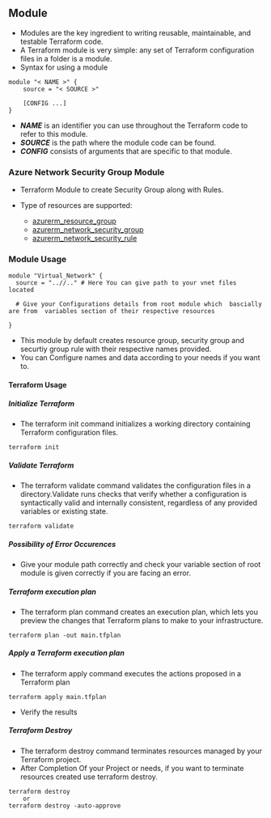 ## Module 

* Modules are the key ingredient to writing reusable, maintainable, and testable Terraform code.
* A Terraform module is very simple: any set of Terraform configuration files in a folder is a module.
* Syntax for using a module
```
module "< NAME >" {
    source = "< SOURCE >"

    [CONFIG ...]
}
```

* ***NAME***  is an identifier you can use throughout the Terraform code to refer to this module.
* ***SOURCE*** is the path where the module code can be found.
* ***CONFIG*** consists of arguments that are specific to that module.

### Azure Network Security Group Module

* Terraform Module to create Security Group along with Rules.
* Type of resources are supported:
    
    * [azurerm_resource_group](https://registry.terraform.io/providers/hashicorp/azurerm/latest/docs/resources/resource_group)
    * [azurerm_network_security_group](https://registry.terraform.io/providers/hashicorp/azurerm/latest/docs/resources/network_security_group)
    * [azurerm_network_security_rule](https://registry.terraform.io/providers/hashicorp/azurerm/latest/docs/resources/network_security_rule)

### Module Usage 

```
module "Virtual_Network" {
  source = "..//.." # Here You can give path to your vnet files located

  # Give your Configurations details from root module which  bascially are from  variables section of their respective resources

}
```
* This module by default creates  resource group, security group and securtiy group rule with their respective names provided.
* You can Configure names and data according to your needs if you want to.


#### Terraform Usage

##### Initialize Terraform

* The terraform init command initializes a working directory containing Terraform configuration files.

```
terraform init
```
##### Validate Terraform

* The terraform validate command validates the configuration files in a directory.Validate runs checks that verify whether a configuration is syntactically valid and internally consistent, regardless of any provided variables or existing state.

```
terraform validate
```
##### Possibility of Error Occurences

* Give your module path correctly and check your variable section of root module is given correctly if you are facing an error.


##### Terraform execution plan

* The terraform plan command creates an execution plan, which lets you preview the changes that Terraform plans to make to your infrastructure.

```
terraform plan -out main.tfplan
```
##### Apply a Terraform execution plan

* The terraform apply command executes the actions proposed in a Terraform plan

```
terraform apply main.tfplan
```

* Verify the results 

##### Terraform Destroy

* The terraform destroy command terminates resources managed by your Terraform project.
* After Completion Of your Project or needs, if you want to terminate resources created use terraform destroy.
```
terraform destroy 
    or 
terraform destroy -auto-approve  
```  
